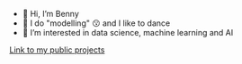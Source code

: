 - 👋 Hi, I’m Benny
- 🕺 I do "modelling" 😗 and I like to dance 
- 👀 I’m interested in data science, machine learning and AI

[Link to my public projects](https://github.com/bennymiddel/personal_projects)


<!---
bennymiddel/bennymiddel is a ✨ special ✨ repository because its `README.md` (this file) appears on your GitHub profile.
You can click the Preview link to take a look at your changes.
--->
